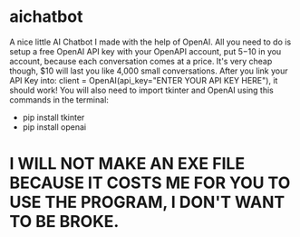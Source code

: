 # aichatbot
A nice little AI Chatbot I made with the help of OpenAI. All you need to do is setup a free OpenAI API key with your OpenAPI
account, put $5-$10 in you account, because each conversation comes at a price. It's very cheap though, $10 will last you like 
4,000 small conversations. After you link your API Key into: client = OpenAI(api_key="ENTER YOUR API KEY HERE"), it should work!
You will also need to import tkinter and OpenAI using this commands in the terminal:
- pip install tkinter
- pip install openai

# I WILL NOT MAKE AN EXE FILE BECAUSE IT COSTS ME FOR YOU TO USE THE PROGRAM, I DON'T WANT TO BE BROKE.
